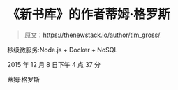 # 《新书库》的作者蒂姆·格罗斯

> 原文：<https://thenewstack.io/author/tim_gross/>

秒级微服务:Node.js + Docker + NoSQL

2015 年 12 月 8 日下午 4 点 37 分

蒂姆·格罗斯